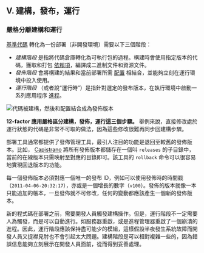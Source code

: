 ## V. 建構，發布，運行
### 嚴格分離建構和運行

[基準代碼](./codebase) 轉化為一份部署（非開發環境）需要以下三個階段：

* *建構階段* 是指將代碼倉庫轉化為可執行包的過程。構建時會使用指定版本的代碼，獲取和打包 [依賴項](./dependencies)，編譯成二進制文件和資源文件。
* *發佈階段* 會將構建的結果和當前部署所需 [配置](./config) 相結合，並能夠立刻在運行環境中投入使用。
* *運行階段* （或者說“運行時”）是指針對選定的發布版本，在執行環境中啟動一系列應用程序 [進程](./processes)。

![代碼被建構，然後和配置結合成為發佈版本](/images/release.png)

**12-factor 應用嚴格區分建構，發佈，運行這三個步驟。** 舉例來說，直接修改處於運行狀態的代碼是非常不可取的做法，因為這些修改很難再同步回建構步驟。

部署工具通常都提供了發佈管理工具，最引人注目的功能是退回至較舊的發佈版本。比如， [Capistrano](https://github.com/capistrano/capistrano/wiki)  將所有發佈版本都儲存在一個叫 `releases` 的子目錄中，當前的在線版本只需映射至對應的目錄即可。該工具的 `rollback` 命令可以很容易地實現回退版本的功能。

每一個發佈版本必須對應一個唯一的發布 ID，例如可以使用發佈時的時間戳（`2011-04-06-20:32:17`），亦或是一個增長的數字（`v100`）。發佈的版本就像一本只能追加的帳本，一旦發佈就不可修改，任何的變動都應該產生一個新的發佈版本。

新的程式碼在部署之前，需要開發人員觸發建構操作。但是，運行階段不一定需要人為觸發，而是可以自動進行。如服務器重啟，或是進程管理器重啟了一個崩潰的進程。因此，運行階段應該保持盡可能少的模組，這樣假設半夜發生系統故障而開發人員又捉襟見肘也不會引起太大問題。建構階段是可以相對複雜一些的，因為錯誤信息能夠立刻展示在開發人員面前，從而得到妥善處理。

